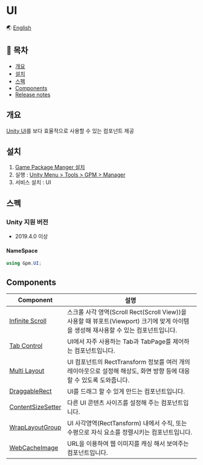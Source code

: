# UI

🌏 [English](README.en.md)

## 🚩 목차

* [개요](#개요)
* [설치](#설치)
* [스펙](#스펙)
* [Components](#components)
* [Release notes](./ReleaseNotes.md)


## 개요

[Unity UI](https://docs.unity3d.com/Manual/com.unity.ugui.html)를 보다 효율적으로 사용할 수 있는 컴포넌트 제공

## 설치

1. [Game Package Manger 설치](https://assetstore.unity.com/packages/tools/utilities/game-package-manager-147711)
2. 실행 : [Unity Menu > Tools > GPM > Manager](https://github.com/nhn/gpm.unity#%EC%8B%A4%ED%96%89)
3. 서비스 설치 : UI

## 스펙

### Unity 지원 버전

* 2019.4.0 이상

#### NameSpace
```cs
using Gpm.UI;
```

## Components

|Component| 설명 |
| --- | --- |
| [Infinite Scroll](InfiniteScroll/README.md) | 스크롤 사각 영역(Scroll Rect(Scroll View))을 사용할 때 뷰포트(Viewport) 크기에 맞게 아이템을 생성해 재사용할 수 있는 컴포넌트입니다. |
| [Tab Control](TabControl/README.md) | UI에서 자주 사용하는 Tab과 TabPage를 제어하는 컴포넌트입니다. |
| [Multi Layout](MultiLayout/README.md) | UI 컴포넌트의 RectTransform 정보를 여러 개의 레이아웃으로 설정해 해상도, 화면 방향 등에 대응할 수 있도록 도와줍니다. |
| [DraggableRect](DraggableRect/README.md) | UI를 드래그 할 수 있게 만드는 컴포넌트입니다. |
| [ContentSizeSetter](ContentSizeSetter/README.md) | 다른 UI 콘텐츠 사이즈를 설정해 주는 컴포넌트입니다.|
| [WrapLayoutGroup](WrapLayoutGroup/README.md) | UI 사각영역(RectTansform) 내에서 수직, 또는 수평으로 자식 요소를 정렬시키는 컴포넌트입니다.|
| [WebCacheImage](WebCacheImage/README.md) | URL을 이용하여 웹 이미지를 캐싱 해서 보여주는 컴포넌트입니다.|

